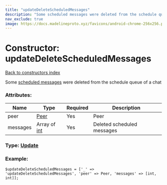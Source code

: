 ```yaml
---
title: "updateDeleteScheduledMessages"
description: "Some scheduled messages were deleted from the schedule queue of a chat"
nav_exclude: true
image: https://docs.madelineproto.xyz/favicons/android-chrome-256x256.png
---
```

# Constructor: updateDeleteScheduledMessages  
[Back to constructors index](/API_docs/constructors/index.html)



Some [scheduled messages](https://core.telegram.org/api/scheduled-messages) were deleted from the schedule queue of a chat

### Attributes:

| Name     |    Type       | Required | Description |
|----------|---------------|----------|-------------|
|peer|[Peer](/API_docs/types/Peer.html) | Yes|Peer|
|messages|Array of [int](/API_docs/types/int.html) | Yes|Deleted scheduled messages|



### Type: [Update](/API_docs/types/Update.html)


### Example:

```
$updateDeleteScheduledMessages = ['_' => 'updateDeleteScheduledMessages', 'peer' => Peer, 'messages' => [int, int]];
```  
